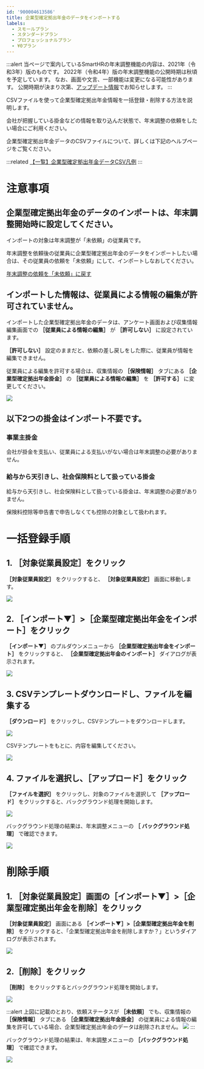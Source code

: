 ```yaml
---
id: '900004613586'
title: 企業型確定拠出年金のデータをインポートする
labels:
  - スモールプラン
  - スタンダードプラン
  - プロフェッショナルプラン
  - ¥0プラン
---
```

:::alert
当ページで案内しているSmartHRの年末調整機能の内容は、2021年（令和3年）版のものです。
2022年（令和4年）版の年末調整機能の公開時期は秋頃を予定しています。
なお、画面や文言、一部機能は変更になる可能性があります。
公開時期が決まり次第、[アップデート情報](https://smarthr.jp/update)でお知らせします。
:::

CSVファイルを使って企業型確定拠出年金情報を一括登録・削除する方法を説明します。

会社が把握している掛金などの情報を取り込んだ状態で、年末調整の依頼をしたい場合にご利用ください。

企業型確定拠出年金データのCSVファイルについて、詳しくは下記のヘルプページをご覧ください。

:::related
[【一覧】企業型確定拠出年金データCSV凡例](https://knowledge.smarthr.jp/hc/ja/articles/360061217434)
:::

# 注意事項

## 企業型確定拠出年金のデータのインポートは、年末調整開始時に設定してください。

インポートの対象は年末調整が「未依頼」の従業員です。

年末調整を依頼後の従業員に企業型確定拠出年金のデータをインポートしたい場合は、その従業員の依頼を「未依頼」にして、インポートしなおしてください。

[年末調整の依頼を「未依頼」に戻す](https://knowledge.smarthr.jp/hc/ja/articles/360034870774)

## インポートした情報は、従業員による情報の編集が許可されていません。

インポートした企業型確定拠出年金のデータは、アンケート画面および収集情報編集画面での **［従業員による情報の編集］** が **［許可しない］** に設定されています。

 **［許可しない］** 設定のままだと、依頼の差し戻しをした際に、従業員が情報を編集できません。

従業員による編集を許可する場合は、収集情報の **［保険情報］** タブにある **［企業型確定拠出年金掛金］** の **［従業員による情報の編集］** を **［許可する］** に変更してください。

![](./00________SmartHR____________.png)

## 以下2つの掛金はインポート不要です。

### 事業主掛金

会社が掛金を支払い、従業員による支払いがない場合は年末調整の必要がありません。

### 給与から天引きし、社会保険料として扱っている掛金

給与から天引きし、社会保険料として扱っている掛金は、年末調整の必要がありません。

保険料控除等申告書で申告しなくても控除の対象として扱われます。

# 一括登録手順

## 1\. ［対象従業員設定］をクリック

 **［対象従業員設定］** をクリックすると、 **［対象従業員設定］** 画面に移動します。

![](./01________SmartHR____________.png)

## 2\. ［インポート▼］>［企業型確定拠出年金をインポート］をクリック

 **［インポート▼］** のプルダウンメニューから **［企業型確定拠出年金をインポート］** をクリックすると、 **［企業型確定拠出年金のインポート］** ダイアログが表示されます。

![](./_______SmartHR_______________Slack______________________SmartHR.png)

## 3\. CSVテンプレートダウンロードし、ファイルを編集する

 **［ダウンロード］** をクリックし、CSVテンプレートをダウンロードします。

![](./02________SmartHR____________.png)

CSVテンプレートをもとに、内容を編集してください。

![](./_________.png)

## 4\. ファイルを選択し、［アップロード］をクリック

 **［ファイルを選択］** をクリックし、対象のファイルを選択して **［アップロード］** をクリックすると、バックグラウンド処理を開始します。

![](./03________SmartHR____________.png)

バックグラウンド処理の結果は、年末調整メニューの **［**  **バックグラウンド処理］** で確認できます。

![](./04________SmartHR____________.png)

# 削除手順

## 1\. ［対象従業員設定］画面の［インポート▼］>［企業型確定拠出年金を削除］をクリック

 **［対象従業員設定］** 画面にある **［インポート▼］>［企業型確定拠出年金を削除］** をクリックすると、「企業型確定拠出年金を削除しますか？」というダイアログが表示されます。

![](./_______SmartHR_______________Slack_____________SmartHR___4__________.png)

## 2.［削除］をクリック

 **［削除］** をクリックするとバックグラウンド処理を開始します。

![](./05________SmartHR____________.png)

:::alert
上図に記載のとおり、依頼ステータスが **［未依頼］** でも、収集情報の **［保険情報］** タブにある **［企業型確定拠出年金掛金］** の従業員による情報の編集を許可している場合、企業型確定拠出年金のデータは削除されません。
![](https://knowledge.smarthr.jp/hc/article_attachments/4407190939929/_______SmartHR____________.png)
:::

バックグラウンド処理の結果は、年末調整メニューの **［バックグラウンド処理］** で確認できます。

![](https://knowledge.smarthr.jp/hc/article_attachments/4407183126041/_______SmartHR____________.png)
